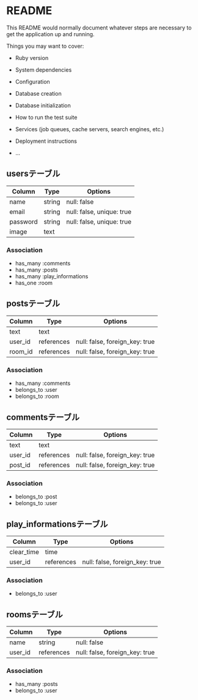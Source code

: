 # README

This README would normally document whatever steps are necessary to get the
application up and running.

Things you may want to cover:

* Ruby version

* System dependencies

* Configuration

* Database creation

* Database initialization

* How to run the test suite

* Services (job queues, cache servers, search engines, etc.)

* Deployment instructions

* ...

## usersテーブル

|Column|Type|Options|
|------|----|-------|
|name|string|null: false|
|email|string|null: false, unique: true|
|password|string|null: false, unique: true|
|image|text|

### Association
- has_many :comments
- has_many :posts
- has_many :play_informations
- has_one :room


## postsテーブル

|Column|Type|Options|
|------|----|-------|
|text|text|
|user_id|references|null: false, foreign_key: true|
|room_id|references|null: false, foreign_key: true|


### Association
- has_many :comments
- belongs_to :user
- belongs_to :room

## commentsテーブル

|Column|Type|Options|
|------|----|-------|
|text|text|
|user_id|references|null: false, foreign_key: true|
|post_id|references|null: false, foreign_key: true|

### Association
- belongs_to :post
- belongs_to :user

## play_informationsテーブル

|Column|Type|Options|
|------|----|-------|
|clear_time|time|
|user_id|references|null: false, foreign_key: true|

### Association
- belongs_to :user

## roomsテーブル

|Column|Type|Options|
|------|----|-------|
|name|string|null: false|
|user_id|references|null: false, foreign_key: true|

### Association
- has_many :posts
- belongs_to :user